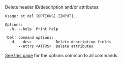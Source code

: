 Delete header ID/description and/or attributes

```
Usage: st del [OPTIONS] [INPUT]...

Options:
  -h, --help  Print help

'Del' command options:
  -d, --desc           Delete description fields
      --attrs <ATTRS>  Delete attributes
```

[See this page](opts) for the options common to all commands.

